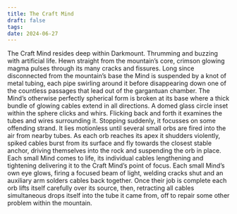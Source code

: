 ```yaml
---
title: The Craft Mind
draft: false
tags: 
date: 2024-06-27
---
```

The Craft Mind resides deep within Darkmount. Thrumming and buzzing with artificial life. Hewn straight from the mountain’s core, crimson glowing magma pulses through its many cracks and fissures. Long since disconnected from the mountain’s base the Mind is suspended by a knot of metal tubing, each pipe swirling around it before disappearing down one of the countless passages that lead out of the gargantuan chamber. The Mind’s otherwise perfectly spherical form is broken at its base where a thick bundle of glowing cables extend in all directions. A domed glass circle inset within the sphere clicks and whirs. Flicking back and forth it examines the tubes and wires surrounding it. Stopping suddenly, it focusses on some offending strand. It lies motionless until several small orbs are fired into the air from nearby tubes. As each orb reaches its apex it shudders violently, spiked cables burst from its surface and fly towards the closest stable anchor, driving themselves into the rock and suspending the orb in place. Each small Mind comes to life, its individual cables lengthening and tightening delivering it to the Craft Mind’s point of focus. Each small Mind’s own eye glows, firing a focused beam of light, welding cracks shut and an auxiliary arm solders cables back together. Once their job is complete each orb lifts itself carefully over its source, then, retracting all cables simultaneous drops itself into the tube it came from, off to repair some other problem within the mountain.